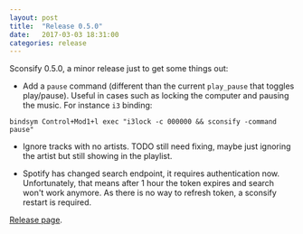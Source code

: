 ```yaml
---
layout: post
title:  "Release 0.5.0"
date:   2017-03-03 18:31:00
categories: release
---
```

Sconsify 0.5.0, a minor release just to get some things out:

- Add a `pause` command (different than the current `play_pause` that toggles play/pause). Useful in cases such as locking the computer and pausing the music. For instance `i3` binding:

```
bindsym Control+Mod1+l exec "i3lock -c 000000 && sconsify -command pause"
```

- Ignore tracks with no artists. TODO still need fixing, maybe just ignoring the artist but still showing in the playlist.

- Spotify has changed search endpoint, it requires authentication now. Unfortunately, that means after 1 hour the token expires and search won't work anymore. As there is no way to refresh token, a sconsify restart is required. 

[Release page][release-page].

[release-page]:      https://github.com/fabiofalci/sconsify/releases/tag/v0.5.0
